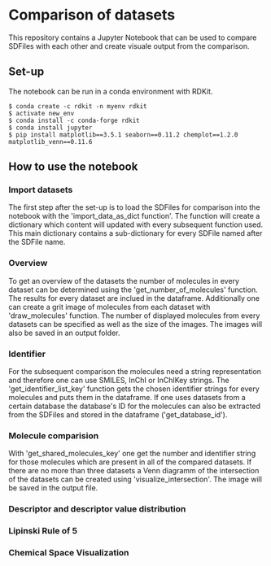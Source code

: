 # Comparison of datasets

This repository contains a Jupyter Notebook that can be used to compare SDFiles with each other and create visuale output from the comparison. 

## Set-up

The notebook can be run in a conda environment with RDKit.

```shell
$ conda create -c rdkit -n myenv rdkit
$ activate new_env
$ conda install -c conda-forge rdkit
$ conda install jupyter
$ pip install matplotlib==3.5.1 seaborn==0.11.2 chemplot==1.2.0 matplotlib_venn==0.11.6
```
## How to use the notebook

### Import datasets

The first step after the set-up is to load the SDFiles for comparison into the notebook with the 'import_data_as_dict function'. The function will create a dictionary which content will updated with every subsequent function used. This main dictionary contains a sub-dictionary for every SDFile named after the SDFile name.

### Overview

To get an overview of the datasets the number of molecules in every dataset can be determined using the 'get_number_of_molecules' function. The results for every dataset are inclued in the dataframe. Additionally one can create a grit image of molecules from each dataset with 'draw_molecules' function. The number of displayed molecules from every datasets can be specified as well as the size of the images. The images will also be saved in an output folder.

### Identifier

For the subsequent comparison the molecules need a string representation and therefore one can use SMILES, InChI or InChIKey strings. The 'get_identifier_list_key' function gets the chosen identifier strings for every molecules and puts them in the dataframe.
If one uses datasets from a certain database the database's ID for the molecules can also be extracted from the SDFiles and stored in the dataframe ('get_database_id'). 

### Molecule comparision

With 'get_shared_molecules_key' one get the number and identifier string for those molecules which are present in all of the compared datasets. If there are no more than three datasets a Venn diagramm of the intersection of the datasets can be created using 'visualize_intersection'. The image will be saved in the output file.

### Descriptor and descriptor value distribution 



### Lipinski Rule of 5

### Chemical Space Visualization

